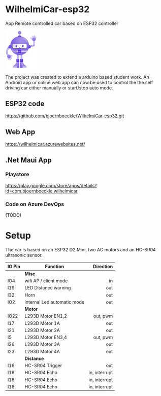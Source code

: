 # WilhelmiCar-esp32

App Remote controlled car based on ESP32 controller

<img src="WilhelmiCarLogo.png" alt="logo" style="width:100px;"/>

The project was created to extend a arduino based student work.
An Android app or online web app can now be used to control the the self driving car either manually or start/stop auto mode.

## ESP32 code

https://github.com/bjoernboeckle/WilhelmiCar-esp32.git


## Web App 
https://wilhelmicar.azurewebsites.net/


## .Net Maui App 

### Playstore
https://play.google.com/store/apps/details?id=com.bjoernboeckle.wilhelmicar

### Code on Azure DevOps
(TODO)



# Setup
The car is based on an ESP32 D2 Mini, two AC motors and an HC-SR04 ultrasonic sensor.

|IO Pin|      Function                 |  Direction   |
|------|-------------------------------|-------------:|
|      | **Misc**                                     |
| IO4  | wifi AP / client mode         | in           |
| I19  | LED Distance warning          | out          |
| I32  | Horn                          | out          |
| IO2  | internal Led automatic mode   | out          |
|      | **Motor**                                    |
| IO22 | L293D Motor EN1,2             | out, pwm     |
| I17  | L293D Motor 1A                | out          |
| I21  | L293D Motor 2A                | out          |
| I5   | L293D Motor EN3,4             | out, pwm     |
| I26  | L293D Motor 3A                | out          |
| I23  | L293D Motor 4A                | out          |
|      | **Distance**                                 |
| I16  | HC-SR04 Trigger               | out          |
| I18  | HC-SR04 Echo                  | in, interrupt|
| I18  | HC-SR04 Echo                  | in, interrupt|
| I18  | HC-SR04 Echo                  | in, interrupt|

